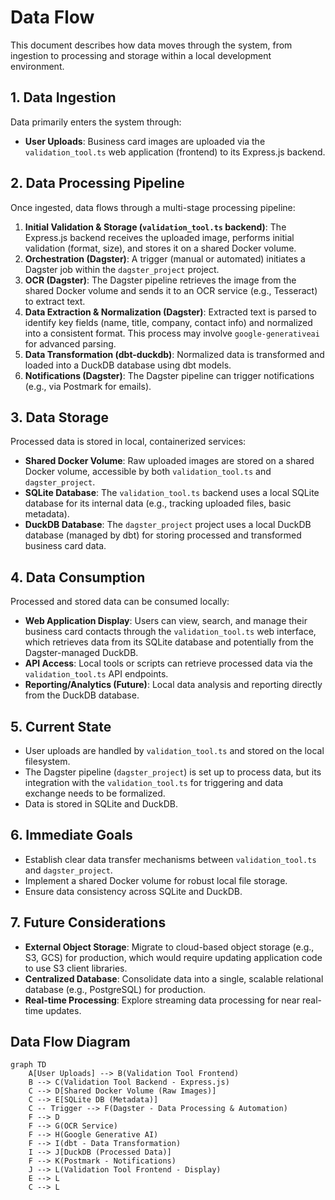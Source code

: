 # Data Flow

This document describes how data moves through the system, from ingestion to processing and storage within a local development environment.

## 1. Data Ingestion

Data primarily enters the system through:

- **User Uploads**: Business card images are uploaded via the `validation_tool.ts` web application (frontend) to its Express.js backend.

## 2. Data Processing Pipeline

Once ingested, data flows through a multi-stage processing pipeline:

1. **Initial Validation & Storage (`validation_tool.ts` backend)**: The Express.js backend receives the uploaded image, performs initial validation (format, size), and stores it on a shared Docker volume.
2. **Orchestration (Dagster)**: A trigger (manual or automated) initiates a Dagster job within the `dagster_project` project.
3. **OCR (Dagster)**: The Dagster pipeline retrieves the image from the shared Docker volume and sends it to an OCR service (e.g., Tesseract) to extract text.
4. **Data Extraction & Normalization (Dagster)**: Extracted text is parsed to identify key fields (name, title, company, contact info) and normalized into a consistent format. This process may involve `google-generativeai` for advanced parsing.
5. **Data Transformation (dbt-duckdb)**: Normalized data is transformed and loaded into a DuckDB database using dbt models.
6. **Notifications (Dagster)**: The Dagster pipeline can trigger notifications (e.g., via Postmark for emails).

## 3. Data Storage

Processed data is stored in local, containerized services:

- **Shared Docker Volume**: Raw uploaded images are stored on a shared Docker volume, accessible by both `validation_tool.ts` and `dagster_project`.
- **SQLite Database**: The `validation_tool.ts` backend uses a local SQLite database for its internal data (e.g., tracking uploaded files, basic metadata).
- **DuckDB Database**: The `dagster_project` project uses a local DuckDB database (managed by dbt) for storing processed and transformed business card data.

## 4. Data Consumption

Processed and stored data can be consumed locally:

- **Web Application Display**: Users can view, search, and manage their business card contacts through the `validation_tool.ts` web interface, which retrieves data from its SQLite database and potentially from the Dagster-managed DuckDB.
- **API Access**: Local tools or scripts can retrieve processed data via the `validation_tool.ts` API endpoints.
- **Reporting/Analytics (Future)**: Local data analysis and reporting directly from the DuckDB database.

## 5. Current State

- User uploads are handled by `validation_tool.ts` and stored on the local filesystem.
- The Dagster pipeline (`dagster_project`) is set up to process data, but its integration with the `validation_tool.ts` for triggering and data exchange needs to be formalized.
- Data is stored in SQLite and DuckDB.

## 6. Immediate Goals

- Establish clear data transfer mechanisms between `validation_tool.ts` and `dagster_project`.
- Implement a shared Docker volume for robust local file storage.
- Ensure data consistency across SQLite and DuckDB.

## 7. Future Considerations

- **External Object Storage**: Migrate to cloud-based object storage (e.g., S3, GCS) for production, which would require updating application code to use S3 client libraries.
- **Centralized Database**: Consolidate data into a single, scalable relational database (e.g., PostgreSQL) for production.
- **Real-time Processing**: Explore streaming data processing for near real-time updates.

## Data Flow Diagram

```mermaid
graph TD
    A[User Uploads] --> B(Validation Tool Frontend)
    B --> C(Validation Tool Backend - Express.js)
    C --> D[Shared Docker Volume (Raw Images)]
    C --> E[SQLite DB (Metadata)]
    C -- Trigger --> F(Dagster - Data Processing & Automation)
    F --> D
    F --> G(OCR Service)
    F --> H(Google Generative AI)
    F --> I(dbt - Data Transformation)
    I --> J[DuckDB (Processed Data)]
    F --> K(Postmark - Notifications)
    J --> L(Validation Tool Frontend - Display)
    E --> L
    C --> L
```
